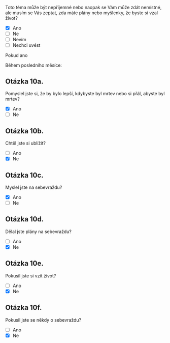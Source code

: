 Toto téma může být nepříjemné nebo naopak se Vám může zdát nemístné, ale musím se Vás zeptat, zda máte plány nebo myšlenky, že byste si vzal život?

-   ☒ Ano
-   ☐ Ne
-   ☐ Nevím
-   ☐ Nechci uvést

Pokud ano

Během posledního měsíce:

## Otázka 10a.

Pomyslel jste si, že by bylo lepší, kdybyste byl mrtev nebo si přál, abyste byl mrtev?

-   ☒ Ano
-   ☐ Ne

## Otázka 10b.

Chtěl jste si ublížit?

-   ☐ Ano
-   ☒ Ne

## Otázka 10c.

Myslel jste na sebevraždu?

-   ☒ Ano
-   ☐ Ne

## Otázka 10d.

Dělal jste plány na sebevraždu?

-   ☐ Ano
-   ☒ Ne

## Otázka 10e.

Pokusil jste si vzít život?

-   ☐ Ano
-   ☒ Ne

## Otázka 10f.

Pokusil jste se někdy o sebevraždu?

-   ☐ Ano
-   ☒ Ne
